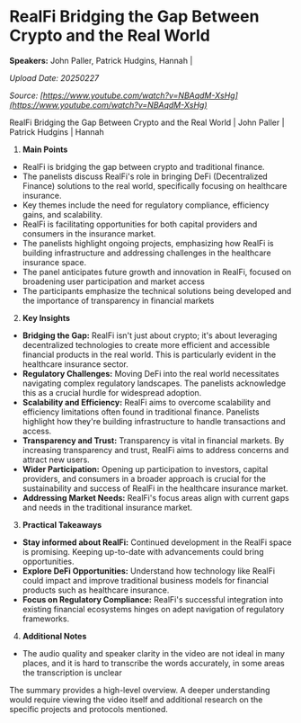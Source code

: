 # RealFi Bridging the Gap Between Crypto and the Real World

**Speakers:** John Paller, Patrick Hudgins, Hannah |


*Upload Date: 20250227*

*Source: [https://www.youtube.com/watch?v=NBAqdM-XsHg](https://www.youtube.com/watch?v=NBAqdM-XsHg)*

RealFi Bridging the Gap Between Crypto and the Real World | John Paller | Patrick Hudgins | Hannah

1. **Main Points**

*   RealFi is bridging the gap between crypto and traditional finance.
*   The panelists discuss RealFi's role in bringing DeFi (Decentralized Finance) solutions to the real world, specifically focusing on healthcare insurance.
*   Key themes include the need for regulatory compliance, efficiency gains, and scalability.
*   RealFi is facilitating opportunities for both capital providers and consumers in the insurance market.
*   The panelists highlight ongoing projects, emphasizing how RealFi is building infrastructure and addressing challenges in the healthcare insurance space.
*   The panel anticipates future growth and innovation in RealFi, focused on broadening user participation and market access
*   The participants emphasize the technical solutions being developed and the importance of transparency in financial markets


2. **Key Insights**

*   **Bridging the Gap:**  RealFi isn't just about crypto; it's about leveraging decentralized technologies to create more efficient and accessible financial products in the real world.  This is particularly evident in the healthcare insurance sector.
*   **Regulatory Challenges:**  Moving DeFi into the real world necessitates navigating complex regulatory landscapes.  The panelists acknowledge this as a crucial hurdle for widespread adoption.
*   **Scalability and Efficiency:**  RealFi aims to overcome scalability and efficiency limitations often found in traditional finance.  Panelists highlight how they're building infrastructure to handle transactions and access.
*   **Transparency and Trust:**  Transparency is vital in financial markets.  By increasing transparency and trust, RealFi aims to address concerns and attract new users.
*   **Wider Participation:** Opening up participation to investors, capital providers, and consumers in a broader approach is crucial for the sustainability and success of RealFi in the healthcare insurance market.
*   **Addressing Market Needs:**  RealFi's focus areas align with current gaps and needs in the traditional insurance market.


3. **Practical Takeaways**

*   **Stay informed about RealFi:**  Continued development in the RealFi space is promising.  Keeping up-to-date with advancements could bring opportunities.
*   **Explore DeFi Opportunities:**  Understand how technology like RealFi could impact and improve traditional business models for financial products such as healthcare insurance.
*   **Focus on Regulatory Compliance:**  RealFi's successful integration into existing financial ecosystems hinges on adept navigation of regulatory frameworks.


4. **Additional Notes**

*   The audio quality and speaker clarity in the video are not ideal in many places, and it is hard to transcribe the words accurately, in some areas the transcription is unclear


The summary provides a high-level overview.  A deeper understanding would require viewing the video itself and additional research on the specific projects and protocols mentioned.